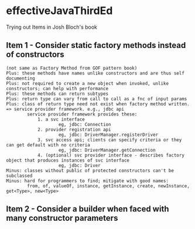 # effectiveJavaThirdEd
Trying out Items in Josh Bloch's book


## Item 1 - Consider static factory methods instead of constructors
    (not same as Factory Method from GOF pattern book)
    Plus: these methods have names unlike constructors and are thus self documenting
    Plus: not required to create a new object when invoked, unlike constructors; can help with performance
    Plus: these methods can return subtypes
    Plus: return type can vary from call to call as a fnc of input params
    Plus: class of return type need not exist when factory method written. => service provider framework. e.g., jdbc api
            service provider framework provides these:
                1. a svc interface
                        eg, jdbc: Connection
                2. provider registration api
                        eg, jdbc: DriverManager.registerDriver
                3. svc access api; clients can specify criteria or they can get default with no criteria
                        eg, jdbc: DriverManager.getConnection
                4. (optional) svc provider interface - describes factory object that produces instances of svc interface
                        eg, jdbc: Driver
    Minus: classes without public of protected constructors can't be subclassed
    Minus: hard for programmers to find; mitigate with good names:
            from, of, valueOf, instance, getInstance, create, newInstance, get<Type>, new<Type>
            
## Item 2 - Consider a builder when faced with many constructor parameters

